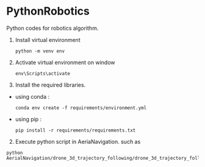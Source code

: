 

# PythonRobotics
Python codes for robotics algorithm.

1. Install virtual environment

   ```terminal
   python -m venv env 
   ```

2. Activate virtual environment on window

   ```terminal
   env\Scripts\activate
   ```

3. Install the required libraries.

- using conda :

  ```terminal
  conda env create -f requirements/environment.yml
  ```
 
- using pip :

  ```terminal
  pip install -r requirements/requirements.txt
  ```


2. Execute python script in AeriaNavigation. such as
```terminal
python AerialNavigation/drone_3d_trajectory_following/drone_3d_trajectory_following.py
```